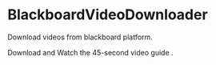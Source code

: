 # BlackboardVideoDownloader
Download videos from blackboard platform.

Download and Watch the 45-second video guide [](./bbVD_VideoGuide.mp4).
